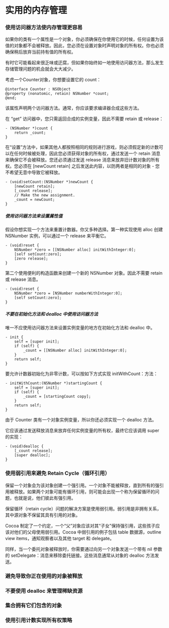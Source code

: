 # 实用的内存管理

### 使用访问器方法使内存管理更容易

如果你的类有一个属性是一个对象，你必须确保在你使用它的时候，任何设置为该值的对象都不会被释放。因此，您必须在设置对象时声明对象的所有权。你也必须确保稍后放弃当前持有值的所有权。

有时它可能看起来很乏味或迂腐，但如果你始终如一地使用访问器方法，那么发生存储管理问题的机会就会大大减少。

考虑一个Counter对象，你想要设置它的 count：

```
@interface Counter : NSObject
@property (nonatomic, retain) NSNumber *count;
@end;
```

该属性声明两个访问器方法。通常，你应该要求编译器合成这些方法。

在 “get” 访问器中，您只需返回合成的实例变量，因此不需要 retain 或 release：

```
- (NSNumber *)count {
    return _count;
}
```

在“设置”方法中，如果其他人都按照相同的规则进行游戏，则必须假定新的计数可以在任何时候被处理，因此您必须获得对象的所有权，通过发送一个 retain 消息来确保它不会被释放。您还必须通过发送 release 消息来放弃旧计数对象的所有权。您必须在 \[newCount retain\] 之后发送此内容，以防两者是相同的对象 - 您不希望无意中导致它被释放。

```
- (void)setCount:(NSNumber *)newCount {
    [newCount retain];
    [_count release];
    // Make the new assignment.
    _count = newCount;
}
```

##### 使用访问器方法来设置属性值

假设你想实现一个方法来重置计数器。你又多种选择。第一种实现使用 alloc 创建 NSNumber 实例，可以通过一个 release 来平衡它。

```
- (void)reset {
    NSNumber *zero = [[NSNumber alloc] initWithInteger:0];
    [self setCount:zero];
    [zero release];
}
```

第二个使用便利的构造函数来创建一个新的 NSNumber 对象。因此不需要 retain 或 release 消息。

```
- (void)reset {
    NSNumber *zero = [NSNumber numberWithInteger:0];
    [self setCount:zero];
}
```

##### 不要在初始化方法和 dealloc 中使用访问器方法

唯一不应使用访问器方法来设置实例变量的地方在初始化方法和 dealloc 中。

```
- init {
    self = [super init];
    if (self) {
        _count = [[NSNumber alloc] initWithInteger:0];
    }
    return self;
}
```

要允许计数器初始化为非零计数，可以按如下方式实现 initWithCount：方法：

```
- initWithCount:(NSNumber *)startingCount {
    self = [super init];
    if (self) {
        _count = [startingCount copy];
    }
    return self;
}
```

由于 Counter 类有一个对象实例变量，所以你还必须实现一个 dealloc 方法。

它应该通过发送释放消息来放弃任何实例变量的所有权，最终它应该调用 super 的实现：

```
- (void)dealloc {
    [_count release];
    [super dealloc];
}
```

### 使用弱引用来避免 Retain Cycle（循环引用）

保留一个对象会为该对象创建一个强引用。一个对象不能被释放，直到所有的强引用被释放。如果两个对象可能有循环引用，则可能会出现一个称为保留循环的问题，也就是说，他们彼此有强引用。

保留循环（retain cycle）问题的解决方案是使用弱引用。弱引用是非拥有关系，其中源对象不保留其具有引用的对象。

Cocoa 制定了一个约定，一个“父”对象应该对其“子女”保持强引用，这些孩子应该对他们的父母使用弱引用。Cocoa 中弱引用的例子包括 table 数据源，outline view items，通知观察者以及其他 target 和 delegate。

同样，当一个委托对象被释放时，你需要通过向另一个对象发送一个带有 nil 参数的 setDelegate：消息来移除委托链接。这些消息通常从对象的 dealloc 方法发送。

### 避免导致你正在使用的对象被释放

### 不要使用 dealloc 来管理稀缺资源

### 集合拥有它们包含的对象

### 使用引用计数实现所有权策略



